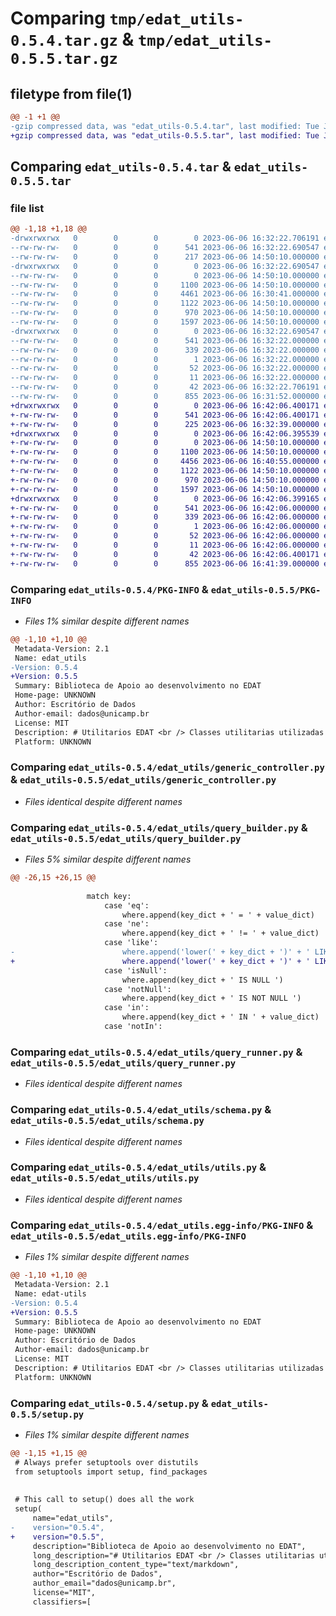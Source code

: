 # Comparing `tmp/edat_utils-0.5.4.tar.gz` & `tmp/edat_utils-0.5.5.tar.gz`

## filetype from file(1)

```diff
@@ -1 +1 @@
-gzip compressed data, was "edat_utils-0.5.4.tar", last modified: Tue Jun  6 16:32:22 2023, max compression
+gzip compressed data, was "edat_utils-0.5.5.tar", last modified: Tue Jun  6 16:42:06 2023, max compression
```

## Comparing `edat_utils-0.5.4.tar` & `edat_utils-0.5.5.tar`

### file list

```diff
@@ -1,18 +1,18 @@
-drwxrwxrwx   0        0        0        0 2023-06-06 16:32:22.706191 edat_utils-0.5.4/
--rw-rw-rw-   0        0        0      541 2023-06-06 16:32:22.690547 edat_utils-0.5.4/PKG-INFO
--rw-rw-rw-   0        0        0      217 2023-06-06 14:50:10.000000 edat_utils-0.5.4/README.md
-drwxrwxrwx   0        0        0        0 2023-06-06 16:32:22.690547 edat_utils-0.5.4/edat_utils/
--rw-rw-rw-   0        0        0        0 2023-06-06 14:50:10.000000 edat_utils-0.5.4/edat_utils/__init__.py
--rw-rw-rw-   0        0        0     1100 2023-06-06 14:50:10.000000 edat_utils-0.5.4/edat_utils/generic_controller.py
--rw-rw-rw-   0        0        0     4461 2023-06-06 16:30:41.000000 edat_utils-0.5.4/edat_utils/query_builder.py
--rw-rw-rw-   0        0        0     1122 2023-06-06 14:50:10.000000 edat_utils-0.5.4/edat_utils/query_runner.py
--rw-rw-rw-   0        0        0      970 2023-06-06 14:50:10.000000 edat_utils-0.5.4/edat_utils/schema.py
--rw-rw-rw-   0        0        0     1597 2023-06-06 14:50:10.000000 edat_utils-0.5.4/edat_utils/utils.py
-drwxrwxrwx   0        0        0        0 2023-06-06 16:32:22.690547 edat_utils-0.5.4/edat_utils.egg-info/
--rw-rw-rw-   0        0        0      541 2023-06-06 16:32:22.000000 edat_utils-0.5.4/edat_utils.egg-info/PKG-INFO
--rw-rw-rw-   0        0        0      339 2023-06-06 16:32:22.000000 edat_utils-0.5.4/edat_utils.egg-info/SOURCES.txt
--rw-rw-rw-   0        0        0        1 2023-06-06 16:32:22.000000 edat_utils-0.5.4/edat_utils.egg-info/dependency_links.txt
--rw-rw-rw-   0        0        0       52 2023-06-06 16:32:22.000000 edat_utils-0.5.4/edat_utils.egg-info/requires.txt
--rw-rw-rw-   0        0        0       11 2023-06-06 16:32:22.000000 edat_utils-0.5.4/edat_utils.egg-info/top_level.txt
--rw-rw-rw-   0        0        0       42 2023-06-06 16:32:22.706191 edat_utils-0.5.4/setup.cfg
--rw-rw-rw-   0        0        0      855 2023-06-06 16:31:52.000000 edat_utils-0.5.4/setup.py
+drwxrwxrwx   0        0        0        0 2023-06-06 16:42:06.400171 edat_utils-0.5.5/
+-rw-rw-rw-   0        0        0      541 2023-06-06 16:42:06.400171 edat_utils-0.5.5/PKG-INFO
+-rw-rw-rw-   0        0        0      225 2023-06-06 16:32:39.000000 edat_utils-0.5.5/README.md
+drwxrwxrwx   0        0        0        0 2023-06-06 16:42:06.395539 edat_utils-0.5.5/edat_utils/
+-rw-rw-rw-   0        0        0        0 2023-06-06 14:50:10.000000 edat_utils-0.5.5/edat_utils/__init__.py
+-rw-rw-rw-   0        0        0     1100 2023-06-06 14:50:10.000000 edat_utils-0.5.5/edat_utils/generic_controller.py
+-rw-rw-rw-   0        0        0     4456 2023-06-06 16:40:55.000000 edat_utils-0.5.5/edat_utils/query_builder.py
+-rw-rw-rw-   0        0        0     1122 2023-06-06 14:50:10.000000 edat_utils-0.5.5/edat_utils/query_runner.py
+-rw-rw-rw-   0        0        0      970 2023-06-06 14:50:10.000000 edat_utils-0.5.5/edat_utils/schema.py
+-rw-rw-rw-   0        0        0     1597 2023-06-06 14:50:10.000000 edat_utils-0.5.5/edat_utils/utils.py
+drwxrwxrwx   0        0        0        0 2023-06-06 16:42:06.399165 edat_utils-0.5.5/edat_utils.egg-info/
+-rw-rw-rw-   0        0        0      541 2023-06-06 16:42:06.000000 edat_utils-0.5.5/edat_utils.egg-info/PKG-INFO
+-rw-rw-rw-   0        0        0      339 2023-06-06 16:42:06.000000 edat_utils-0.5.5/edat_utils.egg-info/SOURCES.txt
+-rw-rw-rw-   0        0        0        1 2023-06-06 16:42:06.000000 edat_utils-0.5.5/edat_utils.egg-info/dependency_links.txt
+-rw-rw-rw-   0        0        0       52 2023-06-06 16:42:06.000000 edat_utils-0.5.5/edat_utils.egg-info/requires.txt
+-rw-rw-rw-   0        0        0       11 2023-06-06 16:42:06.000000 edat_utils-0.5.5/edat_utils.egg-info/top_level.txt
+-rw-rw-rw-   0        0        0       42 2023-06-06 16:42:06.400171 edat_utils-0.5.5/setup.cfg
+-rw-rw-rw-   0        0        0      855 2023-06-06 16:41:39.000000 edat_utils-0.5.5/setup.py
```

### Comparing `edat_utils-0.5.4/PKG-INFO` & `edat_utils-0.5.5/PKG-INFO`

 * *Files 1% similar despite different names*

```diff
@@ -1,10 +1,10 @@
 Metadata-Version: 2.1
 Name: edat_utils
-Version: 0.5.4
+Version: 0.5.5
 Summary: Biblioteca de Apoio ao desenvolvimento no EDAT
 Home-page: UNKNOWN
 Author: Escritório de Dados
 Author-email: dados@unicamp.br
 License: MIT
 Description: # Utilitarios EDAT <br /> Classes utilitarias utilizadas pelo EDAT.
 Platform: UNKNOWN
```

### Comparing `edat_utils-0.5.4/edat_utils/generic_controller.py` & `edat_utils-0.5.5/edat_utils/generic_controller.py`

 * *Files identical despite different names*

### Comparing `edat_utils-0.5.4/edat_utils/query_builder.py` & `edat_utils-0.5.5/edat_utils/query_builder.py`

 * *Files 5% similar despite different names*

```diff
@@ -26,15 +26,15 @@
 
                 match key:
                     case 'eq':
                         where.append(key_dict + ' = ' + value_dict)
                     case 'ne':
                         where.append(key_dict + ' != ' + value_dict)
                     case 'like':
-                        where.append('lower(' + key_dict + ')' + ' LIKE ' + 'lower(' + '%' + value_dict + '%' + ')')
+                        where.append('lower(' + key_dict + ')' + ' LIKE ' + "lower(%" + str(value_dict) + "%)")
                     case 'isNull':
                         where.append(key_dict + ' IS NULL ')
                     case 'notNull':
                         where.append(key_dict + ' IS NOT NULL ')
                     case 'in':
                         where.append(key_dict + ' IN ' + value_dict)
                     case 'notIn':
```

### Comparing `edat_utils-0.5.4/edat_utils/query_runner.py` & `edat_utils-0.5.5/edat_utils/query_runner.py`

 * *Files identical despite different names*

### Comparing `edat_utils-0.5.4/edat_utils/schema.py` & `edat_utils-0.5.5/edat_utils/schema.py`

 * *Files identical despite different names*

### Comparing `edat_utils-0.5.4/edat_utils/utils.py` & `edat_utils-0.5.5/edat_utils/utils.py`

 * *Files identical despite different names*

### Comparing `edat_utils-0.5.4/edat_utils.egg-info/PKG-INFO` & `edat_utils-0.5.5/edat_utils.egg-info/PKG-INFO`

 * *Files 1% similar despite different names*

```diff
@@ -1,10 +1,10 @@
 Metadata-Version: 2.1
 Name: edat-utils
-Version: 0.5.4
+Version: 0.5.5
 Summary: Biblioteca de Apoio ao desenvolvimento no EDAT
 Home-page: UNKNOWN
 Author: Escritório de Dados
 Author-email: dados@unicamp.br
 License: MIT
 Description: # Utilitarios EDAT <br /> Classes utilitarias utilizadas pelo EDAT.
 Platform: UNKNOWN
```

### Comparing `edat_utils-0.5.4/setup.py` & `edat_utils-0.5.5/setup.py`

 * *Files 1% similar despite different names*

```diff
@@ -1,15 +1,15 @@
 # Always prefer setuptools over distutils
 from setuptools import setup, find_packages
 
 
 # This call to setup() does all the work
 setup(
     name="edat_utils",
-    version="0.5.4",
+    version="0.5.5",
     description="Biblioteca de Apoio ao desenvolvimento no EDAT",
     long_description="# Utilitarios EDAT <br /> Classes utilitarias utilizadas pelo EDAT.",
     long_description_content_type="text/markdown",
     author="Escritório de Dados",
     author_email="dados@unicamp.br",
     license="MIT",
     classifiers=[
```

